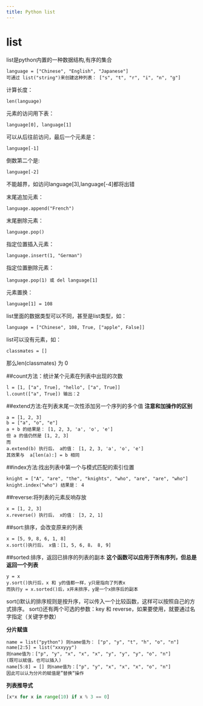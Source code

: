 ```yaml
---
title: Python list
---
```

<meta http-equiv="Content-Type" content="text/html; charset=utf-8" />
<link rel="stylesheet" href="http://yandex.st/highlightjs/7.1/styles/default.min.css">
<script src="http://yandex.st/highlightjs/7.1/highlight.min.js"></script>
<script>hljs.initHighlightingOnLoad();</script>
<link rel="stylesheet" href="/css/pygments.css">

# list

list是python内置的一种数据结构,有序的集合

```
language = ["Chinese", "English", "Japanese"]
可通过 list("string")来创建这种列表： ["s", "t", "r", "i", "n", "g"]
```
计算长度：

```
len(language)
```

元素的访问用下表：

```
language[0], language[1]
```

可以从后往前访问，最后一个元素是：

```
language[-1]
```

倒数第二个是:

```
language[-2]
```

不能越界，如访问language[3],language[-4]都将出错

末尾追加元素：

```
language.append("French")
```

末尾删除元素：

```
language.pop()
```

指定位置插入元素：

```
language.insert(1, "German")
```

指定位置删除元素：

```
language.pop(1) 或 del language[1]
```

元素置换：

```
language[1] = 108
```  

list里面的数据类型可以不同，甚至是list类型，如：

```
language = ["Chinese", 108, True, ["apple", False]]
```

list可以没有元素，如： 

```
classmates = []
```

那么len(classmates) 为 0

##count方法：统计某个元素在列表中出现的次数

```
l = [1, ["a", True], "hello", ["a", True]]
l.count(["a", True]) 输出：2
```
##extend方法:在列表末尾一次性添加另一个序列的多个值
**注意和加操作的区别**

```
a = [1, 2, 3]
b = ["a", "o", "e"]
a + b 的结果是： [1, 2, 3, 'a', 'o', 'e']
但 a 的值仍然是 [1, 2, 3]
而
a.extend(b) 执行后， a的值： [1, 2, 3, 'a', 'o', 'e']
其效果与  a[len(a):] = b 相同
```
##index方法:找出列表中第一个与模式匹配的索引位置

```
knight = ["A", "are", "the", "knights", "who", "are", "are", "who"]
knight.index("who") 结果是： 4
```
##reverse:将列表的元素反响存放

```
x = [1, 2, 3]
x.reverse() 执行后， x的值： [3, 2, 1]
```
##sort:排序，会改变原来的列表

```
x = [5, 9, 8, 6, 1, 8]
x.sort()执行后， x值：[1, 5, 6, 8， 8, 9]
```
##sorted:排序，返回已排序的列表的副本
**这个函数可以应用于所有序列，但总是返回一个列表**

```
y = x
y.sort()执行后，x 和 y的值都一样，y只是指向了列表x
而执行y = x.sorted()后，x并未排序，y是一个x排序后的副本
```
sort()默认的排序规则是按升序，可以传入一个比较函数，这样可以按照自己的方式排序。	
sort()还有两个可选的参数：key 和 reverse，如果要使用，就要通过名字指定（关键字参数）		


**分片赋值**

```
name = list("python") 则name值为： ["p", "y", "t", "h", "o", "n"]
name[2:5] = list("xxxyyy") 
则name值为：["p", "y", "x", "x", "x", "y", "y", "y", "o", "n"]
(既可以赋值，也可以插入)
name[5:8] = [] 则name值为：["p", "y", "x", "x", "x", "o", "n"]
因此可以认为分片的赋值是”替换“操作
```
**列表推导式**

```python
[x*x for x in range(10) if x % 3 == 0]
```




